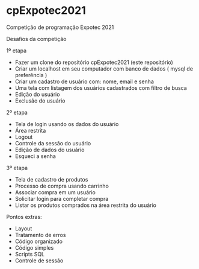 # cpExpotec2021
Competição de programação Expotec 2021

Desafios da competição

1º etapa
- Fazer um clone do repositório cpExpotec2021 (este repositório)
- Criar um localhost em seu computador com banco de dados ( mysql de preferência )
- Criar um cadastro de usuário com: nome, email e senha
- Uma tela com listagem dos usuários cadastrados com filtro de busca
- Edição do usuário
- Exclusão do usuário

2º etapa
- Tela de login usando os dados do usuário
- Área restrita
- Logout
- Controle da sessão do usuário
- Edição de dados do usuário
- Esqueci a senha

3º etapa
- Tela de cadastro de produtos
- Processo de compra usando carrinho
- Associar compra em um usuário 
- Solicitar login para completar compra
- Listar os produtos comprados na área restrita do usuário 

Pontos extras:
- Layout
- Tratamento de erros
- Código organizado
- Código simples
- Scripts SQL
- Controle de sessão
